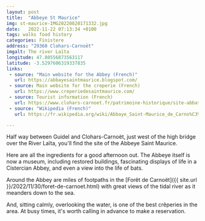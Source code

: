 ```yaml
---
layout: post
title:  "Abbeye St Maurice"
img: st-maurice-IMG20220820171332.jpg
date:   2022-11-22 07:13:34 +0100
tags: walks food history
categories: Finistere
address: "29360 Clohars-Carnoët"
imgalt: The river Laïta
longitude: 47.80556873563117
latitude: -3.5297606319337835
links:
 - source: "Main website for the Abbey (French)"
   url: https://abbayesaintmaurice.blogspot.com/
 - source: Main website for the creperie (French)
   url: https://www.creperiedesaintmaurice.com/
 - source: Tourist information (French)
   url: https://www.clohars-carnoet.fr/patrimoine-historique/site-abbatial-saint-maurice/
 - source: "Wikipedia (French)"
   url: https://fr.wikipedia.org/wiki/Abbaye_Saint-Maurice_de_Carno%C3%ABt

---
```

Half way between Guidel and Clohars-Carnoët, just west of the high bridge over the River Laïta, you'll find the site of the Abbeye Saint Maurice.

Here are all the ingredients for a good afternoon out. The Abbeye itself is now a museum, including restored buildings, fascinating displays of life in a Cistercian Abbey, and even a view into the life of bats.

Around the Abbey are miles of footpaths in the [Forêt de Carnoët]({{ site.url }}/2022/11/30/foret-de-carnoet.html) with great views of the tidal river as it meanders down to the sea.

And, sitting calmly, overlooking the water, is one of the best crêperies in the area. At busy times, it's worth calling in advance to make a reservation.
